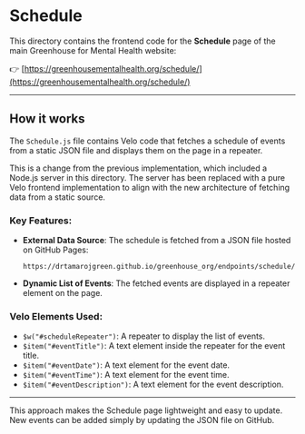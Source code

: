# Schedule

This directory contains the frontend code for the **Schedule** page of the main Greenhouse for Mental Health website:

👉 [https://greenhousementalhealth.org/schedule/](https://greenhousementalhealth.org/schedule/)

---

## How it works

The `Schedule.js` file contains Velo code that fetches a schedule of events from a static JSON file and displays them on the page in a repeater.

This is a change from the previous implementation, which included a Node.js server in this directory. The server has been replaced with a pure Velo frontend implementation to align with the new architecture of fetching data from a static source.

### Key Features:

-   **External Data Source**: The schedule is fetched from a JSON file hosted on GitHub Pages:
    ```
    https://drtamarojgreen.github.io/greenhouse_org/endpoints/schedule/main.json
    ```
-   **Dynamic List of Events**: The fetched events are displayed in a repeater element on the page.

### Velo Elements Used:

-   `$w("#scheduleRepeater")`: A repeater to display the list of events.
-   `$item("#eventTitle")`: A text element inside the repeater for the event title.
-   `$item("#eventDate")`: A text element for the event date.
-   `$item("#eventTime")`: A text element for the event time.
-   `$item("#eventDescription")`: A text element for the event description.

---

This approach makes the Schedule page lightweight and easy to update. New events can be added simply by updating the JSON file on GitHub.
